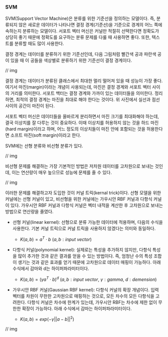 ### SVM

SVM(Support Vector Machine)은 분류를 위한 기준선을 정의하는 모델이다. 즉, 분류되지 않은 새로운 데이터가 나타나면 결정 경계(기준선)을 기준으로 경계의 어느 쪽에 속하는지 분류하는 모델이다. 서포트 벡터 머신은 커널만 적절히 선택한다면 정확도가 상당히 좋기 때문에 정확도를 요구하는 분류 문제를 다룰 때 사용하면 좋다. 또한, 텍스트를 분류할 때도 많이 사용한다.

결정 경계는 데이터를 분류하기 위한 기준선인데, 다음 그림처럼 빨간색 공과 파란색 공이 있을 때 이 공들을 색상별로 분류하기 위한 기준선이 결정 경계이다.

// img

결정 경계는 데이터가 분류된 클래스에서 최대한 멀리 떨어져 있을 때 성능이 가장 좋다. 여기서 마진(margin)이라는 개념이 사용되는데, 마진은 결정 경계와 서포트 벡터 사이의 거리를 의미한다. 서포트 백터는 결정 경계와 가까이 있는 데이터들을 의미한다. 정리하면, 최적의 결정 경계는 마진을 최대로 해야 한다는 것이다. 위 사진에서 실선과 점선 사이의 공간이 마진이 된다.

서포트 벡터 머신은 데이터들을 올바르게 분리하면서 마진 크기를 최대화해야 하는데, 결국 이상치를 잘 다루는 것이 중요하다. 이때 이상치를 허용하지 않는 것을 하드 마진(hard margin)이라고 하며, 어느 정도의 이상치들이 마진 안에 포함되는 것을 허용한다면 소프트 마진(soft margin)이라고 한다. 

SVM에는 선형 분류와 비선형 분류가 있다.

// img

비선형 문제를 해결하는 가장 기본적인 방법은 저차원 데이터를 고차원으로 보내는 것인데, 이는 연산량이 매우 높으므로 성능에 문제를 줄 수 있다. 

// img

이러한 문제를 해결하고자 도입한 것이 커널 트릭(kernal trick)이다. 선형 모델을 위한 커널에는 선형 커널이 있고, 비선형을 위한 커널에는 가우시안 RBF 커널과 다항식 커널이 있다. 가우시안 RBF 커널과 다항식 커널은 벡터 내적을 계산한 후 고차원으로 보내는 방법으로 연산량을 줄였다.

- 선형 커널(linear kernel): 선형으로 분류 가능한 데이터에 적용하며, 다음의 수식을 사용한다. 기본 커널 트릭으로 커널 트릭을 사용하지 않겠다는 의미와 동일하다.
    - $K(a, b) = a^T\cdot b$   $(a, b: input \ vector)$

- 다항식 커널(polynomial kernel): 실제로는 특성을 추가하지 않지만, 다항식 특성을 많이 추가한 것과 같은 결과를 얻을 수 있는 방법이다. 즉, 엄청난 수의 특성 조합이 생기는 것과 같은 효과를 얻기 때문에 고차원으로 데이터 매핑이 가능하다. 아래 수식에서 감마와 d는 하이퍼파라미터이다.
    - $K(a, b)=(\gamma a^T\cdot b)^d$   $(a, b: input \ vector,\ \gamma: gamma,\ d: demension)$

- 가우시안 RBF 커널(Gaussian RBF kernel): 다항식 커널의 확장 개념이다. 입력 벡터를 차원이 무한한 고차원으로 매핑하는 것으로, 모든 차수의 모든 다항식을 고려한다. 다항식 커널은 차수에 한계가 있는데, 가우시안 RBF는 차수에 제한 없이 무한한 확장이 가능하다. 아래 수식에서 감마는 하이퍼파라미터이다.
    - $K(a, b)=exp(-\gamma||a-b||^2)$

// img
